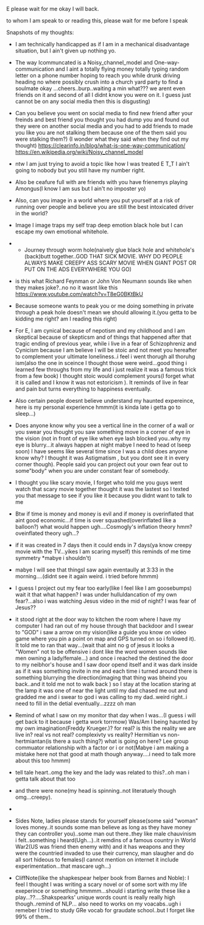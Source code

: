 E please wait for me okay I will back.

to whom I am speak to or reading this, please wait for me before I speak

Snapshots of my thoughts:
* I am technically handicapped as if I am in a mechanical disadvantage situation, but I ain't given up nothing yo.
* The way Icommuncated is a Noisy_channel_model and One-way-communication and I aint a totally flying money totally typing random letter on a phone number hoping to reach you while drunk driving heading no where possibly crush into a church yard party to find a soulmate okay ...cheers..burp..waiting a min what??? we arent even friends on it and second of all I didnt know you were on it. I guess just cannot be on any social media then this is disgusting)
* Can you believe you went on social media to find new friend after your freinds and best friend you thought you had dump you and found out they were on another social media and you had to add friends to made you like you are not stalking them because one of the them said you were stalking them?)
(I wonder what they said when they find out my thought) 
https://clearinfo.in/blog/what-is-one-way-communication/
https://en.wikipedia.org/wiki/Noisy_channel_model
* ntw I am just trying to avoid a topic like how I was treated E T_T I ain't going to nobody but you still have my number right.
* Also be ceafure full with are friends with you have frienemys playing Amongus(I know I am sus but I ain't no imposter yo)
* Also, can you image in a world where you put yourself at a risk of running over people and believe you are still the best intoxicated driver in the world?
* Image I image traps my self trap deep emotion  black hole but I can escape my own emotional whitehole.
* * Journey through worm hole(naively glue black hole and whitehole's (back)butt together..GOD THAT SICK MOVIE. WHY DO PEOPLE ALWAYS MAKE CREEPY ASS SCARY MOVIE WHEN GIANT POST OR PUT ON THE ADS EVERYWHERE YOU GO)
* is this what Richard Feynman or John Von Neumann sounds like when they makes joke?..no no it wasnt like this
https://www.youtube.com/watch?v=T8eG0BKtBkU
* Because someone wants to peak you or me doing something in private through a peak hole doesn't mean we should allowing it.(you getta to be kidding me right? am I reading this right)
* For E, I am cynical because of nepotism and my childhood and I am skeptical because of skepticsm and of things that happened after that tragic ending of previous year, while i live in a fear of Schizophreniz and Cynicism because I am believe I will be stoic and not meet you hereafter to complement your ultimate loneliness..i feel i went thorugh all thoruhg ism(also the one in sceince I thought those were weird...good thing i learned few throughs from my life and i just realize it was a famous trick from a few book)
I thought stoic would complement yours(I forget what it is called and I know it was not estoricism ). It reminds of live in fear and pain but turns everything to happiness eventually.
* Also certain people doesnt believe understand my haunted expereince, here is my personal experience hmmm(it is kinda late i getta go to sleep...)
* Does anyone know why you see a vertical line in the corner of a wall or you swear you thought you saw something move in a corner of eye in the vision (not in front of eye like when eye lash blocked you..why my eye is blurry...it always happen at night mabye I need to head ot lseep soon) I have seems like several time since I was a child does anyone know why? I thought it was Astigmatism , but you dont see it in every corner though). People said you can project out your own fear out to some"body" when you are under constant fear of somebody.
* I thought you like scary movie, I forget who told me you guys went watch that scary movie together thought it was the lastest so I texted you that message to see if you like it because you didnt want to talk to me
* Btw if time is money and money is evil and if money is overinflated that aint good economic...if time is over squashed(overinflated like a balloon?) what would happen ugh....Cosmogly's inflation theory hmm? oveinflated theory ugh...?
* if it was created in 7 days then it could ends in 7 days(ya know creepy movie with the TV...yikes I am scaring myself) this reminds of me time symmetry *mabye i shouldn't)
* mabye I will see that thingsI saw again eventaully at 3:33 in the morning....(didnt see it again weird. i tried before hmmm)
* I guess I project out my fear too early(like I feel like I am goosebumps) wait it that what happen? I was under hulluldancation of my own fear?...also i was watching Jesus video in the mid of night? I was fear of Jesus?? 
* it stood right at the door way to kitchen the room where I have my computer I had ran out of my house through that backdoor and I swear to "GOD" i saw a arrow on my vision(like a guide you know on video game where you pin a point on map and GPS turned on so i followed it). It told me to ran that way...(wait that aint no g of jesus it looks a "Women" not to be offensive i dont like the word women sounds like men owning a lady/female...)
and once i reached the destined the door to my neibhor's house and I saw door opend itself and it was dark inside as if it was something invite in me and each time i turned around there is something blurrying the direction(imaging that thing was bheind you back..and it told me not to walk back ) so I stay at the location staring at the lamp it was one of near the light until my dad chased me out and gradded me and i swear to god i was calling to my dad..weird right..i need to fill in the detial eventually...zzzz oh man
* Remind of what I saw on my monitor that day when I was...(I guess i will get back to it because i getta work torrmow)
  Was/Am I being haunted by my own imagination(Freddy Krueger.)? for real? is this the reality we are live in? real vs not real? complexivty vs reality? Hermitian vs non-hertmiantan(is there a such thing?) what is going on here? Lee group commuator relationship with a factor or i or not(Mabye i am making a mistake here not that good at math though anyway....i need to talk more about this too hmmm)

* tell tale heart..omg the key and the lady was related to this?..oh man i getta talk about that too
* and there were none(my head is spinning..not literatuely though omg...creepy).
*
* Sides Note, ladies please stands for yourself please(some said "woman" loves money..it sounds some man believe as long as they have money they can controller you)..some man out there..they like male chauvinism i felt..something i heard(Ugh...)..it remdins of a famous country in World War2(US was friend then enemy with) and it has weapons and they were the countried invaded to use their currency, man slaugher and do all sort hideous to females(I cannot mention on internet it include experimentation...that mascare ugh...)

* CliffNote(like the shapkespear helper book from Barnes and Noble): I feel I thought I was writing a scary novel or of some sort with my life exeperince or something hmmmm...should i starting write these like a play...??....Shakspearks' unique words count is really really high though..remind of NLP...
 also need to works on my voacabs..ugh i remeber I tried to study GRe vocab for graudate school..but I forget like 99% of them..
